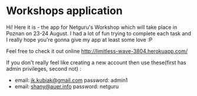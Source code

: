 # Workshops application

Hi! Here it is - the app for Netguru's Workshop which will take place in Poznan on 23-24 August.
I had a lot of fun trying to complete each task and I really hope you're gonna give my app at least some love :P

Feel free to check it out online http://limitless-wave-3804.herokuapp.com/

If you don't really feel like creating a new account then use these(first has admin privileges, second not) : 
* email: jk.kubiak@gmail.com password: admin1
* email: shany@auer.info password: netguru


